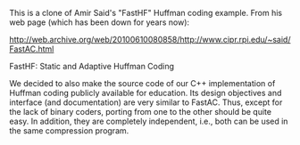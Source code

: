 This is a clone of Amir Said's "FastHF" Huffman coding example. From his web page (which has been down for years now):

http://web.archive.org/web/20100610080858/http://www.cipr.rpi.edu/~said/FastAC.html

FastHF: Static and Adaptive Huffman Coding

We decided to also make the source code of our C++ implementation of Huffman coding publicly available for education. Its design objectives and interface (and documentation) are very similar to FastAC. Thus, except for the lack of binary coders, porting from one to the other should be quite easy. In addition, they are completely independent, i.e., both can be used in the same compression program.
